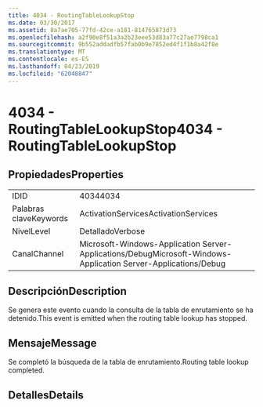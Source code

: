 ```yaml
---
title: 4034 - RoutingTableLookupStop
ms.date: 03/30/2017
ms.assetid: 8a7ae705-77fd-42ce-a181-814765873d73
ms.openlocfilehash: a2f90e8f51a3a2b23eee53d83a77c27ae7798ca1
ms.sourcegitcommit: 9b552addadfb57fab0b9e7852ed4f1f1b8a42f8e
ms.translationtype: MT
ms.contentlocale: es-ES
ms.lasthandoff: 04/23/2019
ms.locfileid: "62048847"
---
```

# <a name="4034---routingtablelookupstop"></a><span data-ttu-id="35558-102">4034 - RoutingTableLookupStop</span><span class="sxs-lookup"><span data-stu-id="35558-102">4034 - RoutingTableLookupStop</span></span>
## <a name="properties"></a><span data-ttu-id="35558-103">Propiedades</span><span class="sxs-lookup"><span data-stu-id="35558-103">Properties</span></span>  
  
|||  
|-|-|  
|<span data-ttu-id="35558-104">ID</span><span class="sxs-lookup"><span data-stu-id="35558-104">ID</span></span>|<span data-ttu-id="35558-105">4034</span><span class="sxs-lookup"><span data-stu-id="35558-105">4034</span></span>|  
|<span data-ttu-id="35558-106">Palabras clave</span><span class="sxs-lookup"><span data-stu-id="35558-106">Keywords</span></span>|<span data-ttu-id="35558-107">ActivationServices</span><span class="sxs-lookup"><span data-stu-id="35558-107">ActivationServices</span></span>|  
|<span data-ttu-id="35558-108">Nivel</span><span class="sxs-lookup"><span data-stu-id="35558-108">Level</span></span>|<span data-ttu-id="35558-109">Detallado</span><span class="sxs-lookup"><span data-stu-id="35558-109">Verbose</span></span>|  
|<span data-ttu-id="35558-110">Canal</span><span class="sxs-lookup"><span data-stu-id="35558-110">Channel</span></span>|<span data-ttu-id="35558-111">Microsoft-Windows-Application Server-Applications/Debug</span><span class="sxs-lookup"><span data-stu-id="35558-111">Microsoft-Windows-Application Server-Applications/Debug</span></span>|  
  
## <a name="description"></a><span data-ttu-id="35558-112">Descripción</span><span class="sxs-lookup"><span data-stu-id="35558-112">Description</span></span>  
 <span data-ttu-id="35558-113">Se genera este evento cuando la consulta de la tabla de enrutamiento se ha detenido.</span><span class="sxs-lookup"><span data-stu-id="35558-113">This event is emitted when the routing table lookup has stopped.</span></span>  
  
## <a name="message"></a><span data-ttu-id="35558-114">Mensaje</span><span class="sxs-lookup"><span data-stu-id="35558-114">Message</span></span>  
 <span data-ttu-id="35558-115">Se completó la búsqueda de la tabla de enrutamiento.</span><span class="sxs-lookup"><span data-stu-id="35558-115">Routing table lookup completed.</span></span>  
  
## <a name="details"></a><span data-ttu-id="35558-116">Detalles</span><span class="sxs-lookup"><span data-stu-id="35558-116">Details</span></span>
